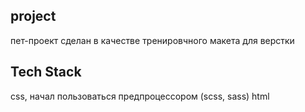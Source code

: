 ## project 
пет-проект сделан в качестве тренировчного макета для верстки 

## Tech Stack 
css, начал пользоваться предпроцессором (scss, sass) 
html 
